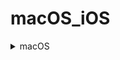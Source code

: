 # macOS_iOS

<details>
<summary> macOS </summary>

[妙言--轻灵的 Markdown 笔记本](https://github.com/tw93/MiaoYan)

[macOS Ventura 13 优化配置（基于 ARM 平台）](https://www.sqlsec.com/2023/07/ventura.html)


</details>
